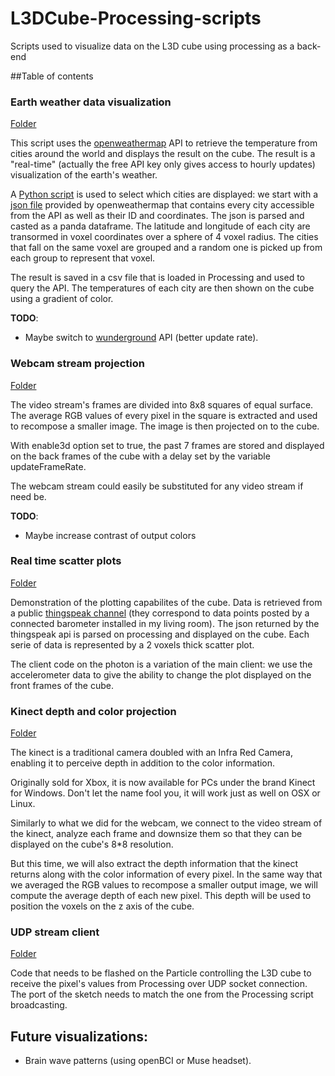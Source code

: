 # L3DCube-Processing-scripts
Scripts used to visualize data on the L3D cube using processing as a back-end

##Table of contents
### Earth weather data visualization
[Folder](https://github.com/amatelin/L3DCube-Processing-scripts/tree/master/earth_weather_data)

This script uses the [openweathermap](http://openweathermap.org/api) API to retrieve the temperature from cities around the world and displays the result on the cube. 
The result is a "real-time" (actually the free API key only gives access to hourly updates) visualization of the earth's weather. 

A [Python script](https://github.com/amatelin/L3DCube-Processing-scripts/blob/master/earth_weather_data/py/city_coordinates_comparison.py) is used to select which cities are displayed: we start with a [json file](http://bulk.openweathermap.org/sample/) provided by openweathermap
that contains every city accessible from the API as well as their ID and coordinates. The json is parsed and casted as a panda dataframe. 
The latitude and longitude of each city are transormed in voxel coordinates over a sphere of 4 voxel radius. The cities that fall
on the same voxel are grouped and a random one is picked up from each group to represent that voxel. 

The result is saved in a csv file that is loaded in Processing and used to query the API. The temperatures of each city are then shown 
on the cube using a gradient of color. 

**TODO**:
* Maybe switch to [wunderground](http://www.wunderground.com) API (better update rate). 

### Webcam stream projection
[Folder](https://github.com/amatelin/L3DCube-Processing-scripts/tree/master/pixelate_video_stream)

The video stream's frames are divided into 8x8 squares of equal surface. The average RGB values of every pixel in the square is extracted and used to recompose a smaller image. The image is then projected on to the cube.

With enable3d option set to true, the past 7 frames are stored and displayed on the back frames of the cube with a delay set by the variable updateFrameRate.

The webcam stream could easily be substituted for any video stream if need be. 

**TODO**:
* Maybe increase contrast of output colors

### Real time scatter plots
[Folder](https://github.com/amatelin/L3DCube-Processing-scripts/tree/master/thingspeak_real_time_plots)

Demonstration of the plotting capabilites of the cube. Data is retrieved from a public [thingspeak channel](https://thingspeak.com/channels/53833) (they correspond to 
data points posted by a connected barometer installed in my living room). 
The json returned by the thingspeak api is parsed on processing and displayed on the cube. Each serie of data is represented by a 2 voxels thick scatter plot. 

The client code on the photon is a variation of the main client: we use the accelerometer data to give the ability to change the plot displayed on the front frames of the cube. 

### Kinect depth and color projection
[Folder](https://github.com/amatelin/L3DCube-Processing-scripts/tree/master/kinect_3d_visualization)

The kinect is a traditional camera doubled with an Infra Red Camera, enabling it to perceive depth in addition to the color information.

Originally sold for Xbox, it is now available for PCs under the brand Kinect for Windows. Don't let the name fool you, it will work just as well on OSX or Linux. 

Similarly to what we did for the webcam, we connect to the video stream of the kinect, analyze each frame and downsize them so that they can be displayed on the cube's 8*8 resolution. 

But this time, we will also extract the depth information that the kinect returns along with the color information of every pixel. In the same way that we averaged the RGB values to recompose a smaller output image, we will compute the average depth of each new pixel. This depth will be used to position the voxels on the z axis of the cube.  

### UDP stream client
[Folder](https://github.com/amatelin/L3DCube-Processing-scripts/tree/master/udp-stream-client)

Code that needs to be flashed on the Particle controlling the L3D cube to receive the pixel's values from Processing over UDP socket connection. 
The port of the sketch needs to match the one from the Processing script broadcasting. 

## Future visualizations:

* Brain wave patterns (using openBCI or Muse headset). 
